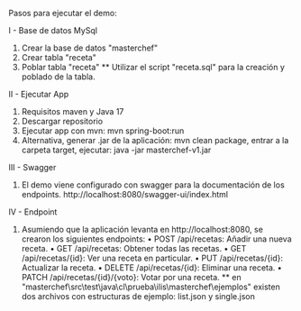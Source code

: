 Pasos para ejecutar el demo:

I - Base de datos MySql
1.	Crear la base de datos "masterchef"
2.	Crear tabla "receta"
3.	Poblar tabla "receta"
   ** Utilizar el script "receta.sql" para la creación y poblado de la tabla.
   
II - Ejecutar App
1.	Requisitos maven y Java 17
2.	Descargar repositorio
3.	Ejecutar app con mvn: mvn spring-boot:run
4.	Alternativa, generar .jar de la aplicación: mvn clean package, entrar a la carpeta target, ejecutar: java -jar masterchef-v1.jar
   
III - Swagger
1.	El demo viene configurado con swagger para la documentación de los endpoints. http://localhost:8080/swagger-ui/index.html
   
IV - Endpoint
1.	Asumiendo que la aplicación levanta en http://localhost:8080, se crearon los siguientes endpoints:
•	POST /api/recetas: Añadir una nueva receta.
•	GET /api/recetas: Obtener todas las recetas.
•	GET /api/recetas/{id}: Ver una receta en particular.
•	PUT /api/recetas/{id}: Actualizar la receta.
•	DELETE /api/recetas/{id}: Eliminar una receta.
•	PATCH /api/recetas/{id}/{voto}: Votar por una receta.
** en "masterchef\src\test\java\cl\prueba\ilis\masterchef\ejemplos" existen dos archivos con estructuras de ejemplo: list.json y single.json

